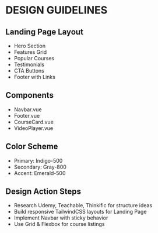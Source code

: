 # DESIGN GUIDELINES

## Landing Page Layout
- Hero Section
- Features Grid
- Popular Courses
- Testimonials
- CTA Buttons
- Footer with Links

## Components
- Navbar.vue
- Footer.vue
- CourseCard.vue
- VideoPlayer.vue

## Color Scheme
- Primary: Indigo-500
- Secondary: Gray-800
- Accent: Emerald-500

## Design Action Steps
- Research Udemy, Teachable, Thinkific for structure ideas
- Build responsive TailwindCSS layouts for Landing Page
- Implement Navbar with sticky behavior
- Use Grid & Flexbox for course listings
